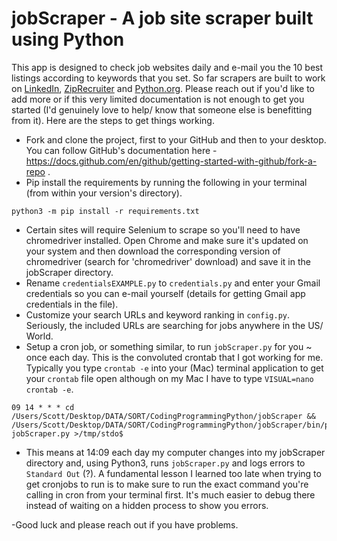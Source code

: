 # jobScraper - A job site scraper built using Python

This app is designed to check job websites daily and e-mail you the 10 best listings according to keywords that you set. So far scrapers are built to work on [LinkedIn](https://www.linkedin.com/jobs), [ZipRecruiter](https://www.ziprecruiter.com) and [Python.org](python.org/jobs/). Please reach out if you'd like to add more or if this very limited documentation is not enough to get you started (I'd genuinely love to help/ know that someone else is benefitting from it). Here are the steps to get things working.

- Fork and clone the project, first to your GitHub and then to your desktop. You can follow GitHub's documentation here - https://docs.github.com/en/github/getting-started-with-github/fork-a-repo .
- Pip install the requirements by running the following in your terminal (from within your version's directory).

```
python3 -m pip install -r requirements.txt
```

- Certain sites will require Selenium to scrape so you'll need to have chromedriver installed. Open Chrome and make sure it's updated on your system and then download the corresponding version of chromedriver (search for 'chromedriver' download) and save it in the jobScraper directory.
- Rename `credentialsEXAMPLE.py` to `credentials.py` and enter your Gmail credentials so you can e-mail yourself (details for getting Gmail app credentials in the file).
- Customize your search URLs and keyword ranking in `config.py`. Seriously, the included URLs are searching for jobs anywhere in the US/ World.
- Setup a cron job, or something similar, to run `jobScraper.py` for you ~ once each day. This is the convoluted crontab that I got working for me. Typically you type `crontab -e` into your (Mac) terminal application to get your `crontab` file open although on my Mac I have to type `VISUAL=nano crontab -e`.

```
09 14 * * * cd /Users/Scott/Desktop/DATA/SORT/CodingProgrammingPython/jobScraper && /Users/Scott/Desktop/DATA/SORT/CodingProgrammingPython/jobScraper/bin/python3 jobScraper.py >/tmp/stdo$

```

- This means at 14:09 each day my computer changes into my jobScraper directory and, using Python3, runs `jobScraper.py` and logs errors to `Standard Out` (?). A fundamental lesson I learned too late when trying to get cronjobs to run is to make sure to run the exact command you're calling in cron from your terminal first. It's much easier to debug there instead of waiting on a hidden process to show you errors.

-Good luck and please reach out if you have problems.
